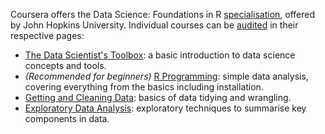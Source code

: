 Coursera offers the Data Science: Foundations in R [specialisation](https://www.coursera.org/specializations/data-science-foundations-r), offered by John Hopkins University. Individual courses can be [audited](index#coursera-homepage) in their respective pages:

* [The Data Scientist's Toolbox](https://www.coursera.org/learn/data-scientists-tools?specialization=data-science-foundations-r): a basic introduction to data science concepts and tools.
* *(Recommended for beginners)* [R Programming](https://www.coursera.org/learn/r-programming): simple data analysis, covering everything from the basics including installation.
* [Getting and Cleaning Data](https://www.coursera.org/learn/data-cleaning?specialization=data-science-foundations-r): basics of data tidying and wrangling.
* [Exploratory Data Analysis](https://www.coursera.org/learn/exploratory-data-analysis?specialization=data-science-foundations-r): exploratory techniques to summarise key components in data.
